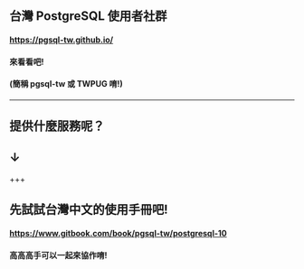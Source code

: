 ## 台灣 PostgreSQL 使用者社群
#### https://pgsql-tw.github.io/
#### 來看看吧!
#### (簡稱 pgsql-tw 或 TWPUG 唷!)

---

## 提供什麼服務呢？
## ↓

+++

## 先試試台灣中文的使用手冊吧!
#### https://www.gitbook.com/book/pgsql-tw/postgresql-10
#### 高高高手可以一起來協作唷!
